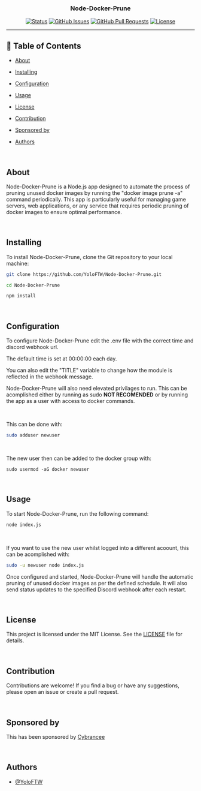 <h3 align="center">Node-Docker-Prune</h3>

<div align="center">

[![Status](https://img.shields.io/badge/status-active-success.svg)]()
[![GitHub Issues](https://img.shields.io/github/issues/YoloFTW/Node-Docker-Prune.svg)](https://github.com/YoloFTW/Node-Docker-Prune/issues)
[![GitHub Pull Requests](https://img.shields.io/github/issues-pr/YoloFTW/Node-Docker-Prune.svg)](https://github.com/YoloFTW/Node-Docker-Prune/pulls)
[![License](https://img.shields.io/badge/license-MIT-blue.svg)](/LICENSE)

</div>

---

## 📝 Table of Contents

- [About](#about)

- [Installing](#installing)

- [Configuration](#Configuration)

- [Usage](#usage)

- [License](#License)

- [Contribution](#Contribution)

- [Sponsored by](#SponsoredBy)

- [Authors](#authors)

</br>

## About <a name = "about"></a>

Node-Docker-Prune is a Node.js app designed to automate the process of pruning unused docker images by running the "docker image prune -a" command periodically. This app is particularly useful for managing game servers, web applications, or any service that requires periodic pruning of docker images to ensure optimal performance.

</br>

## Installing <a name="installing"></a>

To install Node-Docker-Prune, clone the Git repository to your local machine:

```bash
git clone https://github.com/YoloFTW/Node-Docker-Prune.git

cd Node-Docker-Prune

npm install
```

</br>


## Configuration <a name="Configuration"></a>

To configure Node-Docker-Prune edit the .env file with the correct time and discord webhook url.

The default time is set at 00:00:00 each day.

You can also edit the "TITLE" variable to change how the module is reflected in the webhook message.

Node-Docker-Prune will also need elevated privilages to run. This can be acomplished either by running as sudo **NOT RECOMENDED** or by running the app as a user with access to docker commands.

</br>

This can be done with:

```bash
sudo adduser newuser
```

</br>

The new user then can be added to the docker group with:

```shell
sudo usermod -aG docker newuser
```

</br>


## Usage <a name="usage"></a>

To start Node-Docker-Prune, run the following command:

```bash
node index.js
```

</br>

If you want to use the new user whilst logged into a different acoount, this can be acomplished with:

```bash
sudo -u newuser node index.js
```


Once configured and started, Node-Docker-Prune will handle the automatic pruning of unused docker images as per the defined schedule. It will also send status updates to the specified Discord webhook after each restart.

</br>

## License <a name="License"></a>
This project is licensed under the MIT License. See the [LICENSE](/LICENSE) file for details.

</br>

## Contribution <a name="Contribution"></a>

Contributions are welcome! If you find a bug or have any suggestions, please open an issue or create a pull request.

</br>

## Sponsored by <a name="SponsoredBy"></a>

This has been sponsored by [Cybrancee](https://cybrancee.com/andreisawesome)

</br>

## Authors <a name = "authors"></a>

- [@YoloFTW](https://github.com/YoloFTW)